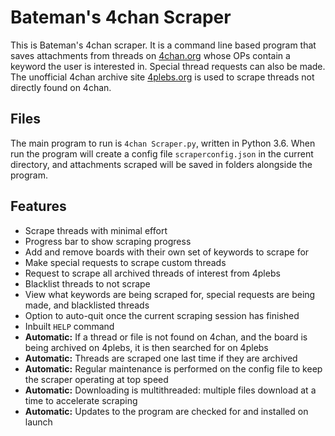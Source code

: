 # Bateman's 4chan Scraper

This is Bateman's 4chan scraper. It is a command line based program that saves attachments from threads on [4chan.org](https://www.4chan.org) whose OPs contain a keyword the user is interested in. Special thread requests can also be made. The unofficial 4chan archive site [4plebs.org](https://www.4plebs.org) is used to scrape threads not directly found on 4chan.

## Files

The main program to run is `4chan Scraper.py`, written in Python 3.6. When run the program will create a config file `scraperconfig.json` in the current directory, and attachments scraped will be saved in folders alongside the program.

## Features

- Scrape threads with minimal effort
- Progress bar to show scraping progress
- Add and remove boards with their own set of keywords to scrape for
- Make special requests to scrape custom threads
- Request to scrape all archived threads of interest from 4plebs
- Blacklist threads to not scrape
- View what keywords are being scraped for, special requests are being made, and blacklisted threads
- Option to auto-quit once the current scraping session has finished
- Inbuilt `HELP` command
- **Automatic:** If a thread or file is not found on 4chan, and the board is being archived on 4plebs, it is then searched for on 4plebs
- **Automatic:** Threads are scraped one last time if they are archived
- **Automatic:** Regular maintenance is performed on the config file to keep the scraper operating at top speed
- **Automatic:** Downloading is multithreaded: multiple files download at a time to accelerate scraping
- **Automatic:** Updates to the program are checked for and installed on launch
